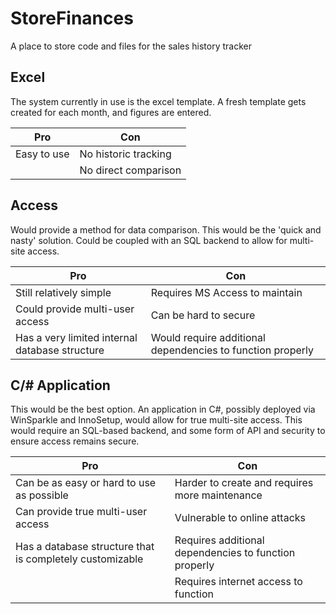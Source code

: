 # StoreFinances
A place to store code and files for the sales history tracker

## Excel
The system currently in use is the excel template.
A fresh template gets created for each month, and figures are entered.

| Pro | Con |
| --- | --- |
| Easy to use | No historic tracking |
| | No direct comparison |

## Access
Would provide a method for data comparison.
This would be the 'quick and nasty' solution.
Could be coupled with an SQL backend to allow for multi-site access.

| Pro | Con |
| --- | --- |
| Still relatively simple | Requires MS Access to maintain |
| Could provide multi-user access | Can be hard to secure |
| Has a very limited internal database structure | Would require additional dependencies to function properly |

## C/# Application
This would be the best option.
An application in C#, possibly deployed via WinSparkle and InnoSetup, would allow for true multi-site access.
This would require an SQL-based backend, and some form of API and security to ensure access remains secure.

| Pro | Con |
| --- | --- |
| Can be as easy or hard to use as possible | Harder to create and requires more maintenance |
| Can provide true multi-user access | Vulnerable to online attacks |
| Has a database structure that is completely customizable | Requires additional dependencies to function properly |
| | Requires internet access to function |

